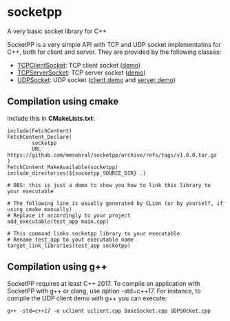 # socketpp
A very basic socket library for C++

SocketPP is a very simple API with TCP and UDP socket implementatins for C++, both for client and server. They are provided by the following classes:
* [TCPClientSocket](TCPBaseSocket.h#L39): TCP client socket ([demo](demos/client.cpp))
* [TCPServerSocket](TCPBaseSocket.h#L73): TCP server socket ([demo](demos/server.cpp))
* [UDPSocket](UDPSocket.h#L22): UDP socket ([client demo](demos/uclient.cpp) and [server demo](demos/userver.cpp))

## Compilation using cmake

Include this in __CMakeLists.txt__:

```
include(FetchContent)
FetchContent_Declare(
        socketpp
        URL https://github.com/mmsobral/socketpp/archive/refs/tags/v1.0.0.tar.gz
)
FetchContent_MakeAvailable(socketpp)
include_directories(${socketpp_SOURCE_DIR} .)

# OBS: this is just a demo to show you how to link this library to your executable

# The following line is usually generated by CLion (or by yourself, if using cmake manually)
# Replace it accordingly to your project
add_executable(test_app main.cpp)

# This command links socketpp library to your executable
# Rename test_app to yout executable name
target_link_libraries(test_app socketpp)
```

## Compilation using g++ 
SocketPP requires at least C++ 2017. To compile an application with SocketPP with g++ or clang, use option -std=c++17. For instance, to compile the UDP client demo with g++ you can execute:

```
g++ -std=c++17 -o uclient uclient.cpp BaseSocket.cpp UDPSOcket.cpp
```
